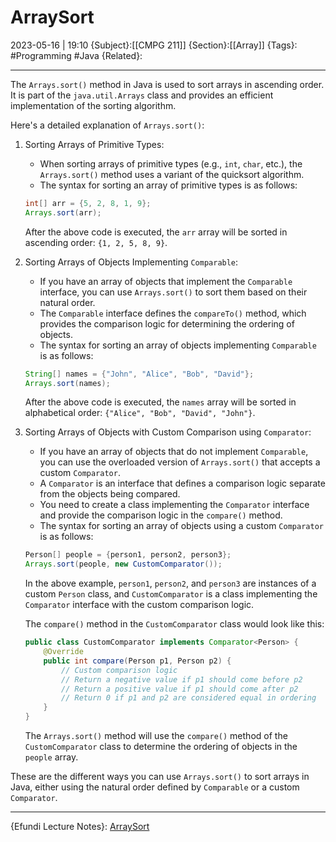 # ArraySort
2023-05-16 | 19:10
{Subject}:[[CMPG 211]]
{Section}:[[Array]]
{Tags}: #Programming #Java 
{Related}:

--- 
The `Arrays.sort()` method in Java is used to sort arrays in ascending order. It is part of the `java.util.Arrays` class and provides an efficient implementation of the sorting algorithm.

Here's a detailed explanation of `Arrays.sort()`:

1. Sorting Arrays of Primitive Types:
   - When sorting arrays of primitive types (e.g., `int`, `char`, etc.), the `Arrays.sort()` method uses a variant of the quicksort algorithm.
   - The syntax for sorting an array of primitive types is as follows:

   ```java
   int[] arr = {5, 2, 8, 1, 9};
   Arrays.sort(arr);
   ```

   After the above code is executed, the `arr` array will be sorted in ascending order: `{1, 2, 5, 8, 9}`.

2. Sorting Arrays of Objects Implementing `Comparable`:
   - If you have an array of objects that implement the `Comparable` interface, you can use `Arrays.sort()` to sort them based on their natural order.
   - The `Comparable` interface defines the `compareTo()` method, which provides the comparison logic for determining the ordering of objects.
   - The syntax for sorting an array of objects implementing `Comparable` is as follows:

   ```java
   String[] names = {"John", "Alice", "Bob", "David"};
   Arrays.sort(names);
   ```

   After the above code is executed, the `names` array will be sorted in alphabetical order: `{"Alice", "Bob", "David", "John"}`.

3. Sorting Arrays of Objects with Custom Comparison using `Comparator`:
   - If you have an array of objects that do not implement `Comparable`, you can use the overloaded version of `Arrays.sort()` that accepts a custom `Comparator`.
   - A `Comparator` is an interface that defines a comparison logic separate from the objects being compared.
   - You need to create a class implementing the `Comparator` interface and provide the comparison logic in the `compare()` method.
   - The syntax for sorting an array of objects using a custom `Comparator` is as follows:

   ```java
   Person[] people = {person1, person2, person3};
   Arrays.sort(people, new CustomComparator());
   ```

   In the above example, `person1`, `person2`, and `person3` are instances of a custom `Person` class, and `CustomComparator` is a class implementing the `Comparator` interface with the custom comparison logic.

   The `compare()` method in the `CustomComparator` class would look like this:

   ```java
   public class CustomComparator implements Comparator<Person> {
       @Override
       public int compare(Person p1, Person p2) {
           // Custom comparison logic
           // Return a negative value if p1 should come before p2
           // Return a positive value if p1 should come after p2
           // Return 0 if p1 and p2 are considered equal in ordering
       }
   }
   ```

   The `Arrays.sort()` method will use the `compare()` method of the `CustomComparator` class to determine the ordering of objects in the `people` array.

These are the different ways you can use `Arrays.sort()` to sort arrays in Java, either using the natural order defined by `Comparable` or a custom `Comparator`.

--- 
{Efundi Lecture Notes}: [ArraySort]()
